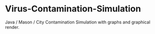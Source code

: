 # Virus-Contamination-Simulation
Java / Mason / City Contamination Simulation with graphs and graphical render.
